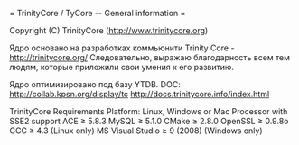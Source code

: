 ﻿= TrinityCore / TyCore -- General information =

Copyright (C) TrinityCore (http://www.trinitycore.org)


Ядро основано на разработках коммьюнити Trinity Core - http://trinitycore.org/
Следовательно, выражаю благодарность всем тем людям, которые приложили свои умения к его развитию.


Ядро оптимизировано под базу YTDB.
DOC: http://collab.kpsn.org/display/tc
     http://docs.trinitycore.info/index.html

TrinityCore Requirements
Platform: Linux, Windows or Mac
Processor with SSE2 support
ACE ≥ 5.8.3
MySQL ≥ 5.1.0
CMake ≥ 2.8.0
OpenSSL ≥ 0.9.8o
GCC ≥ 4.3 (Linux only)
MS Visual Studio ≥ 9 (2008) (Windows only)
